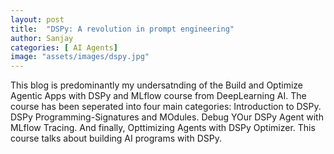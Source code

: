 ```yaml
---
layout: post
title:  "DSPy: A revolution in prompt engineering"
author: Sanjay
categories: [ AI Agents]
image: "assets/images/dspy.jpg"
---
```

This blog is predominantly my undersatnding of the Build and Optimize Agentic Apps with DSPy and MLflow course from DeepLearning AI. 
The  course has been seperated into four main categories:
Introduction to DSPy.
DSPy Programming-Signatures and MOdules.
Debug YOur DSPy Agent with MLflow Tracing.
And finally, Opttimizing Agents with DSPy Optimizer.
This course talks about building AI programs with DSPy. 
